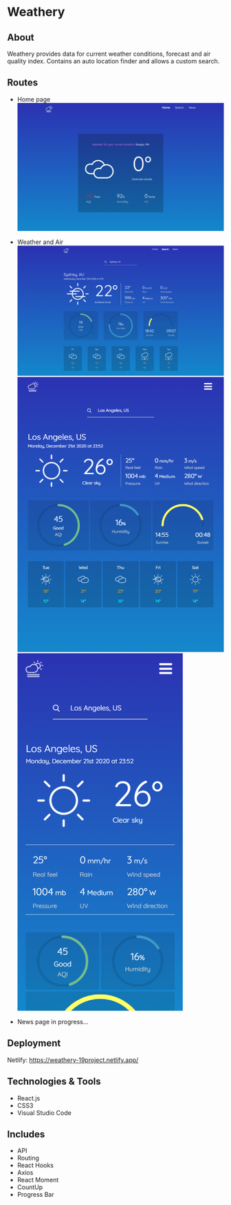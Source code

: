 # Weathery

## About 

Weathery provides data for current weather conditions, forecast and air quality index. Contains an auto location finder and allows a custom search.

## Routes

- Home page
![](git-images/1.PNG)

- Weather and Air
![](git-images/2.PNG)
![](git-images/3.PNG) ![](git-images/4.PNG)

- News page in progress...

## Deployment
Netlify: https://weathery-19project.netlify.app/

## Technologies & Tools

- React.js
- CSS3
- Visual Studio Code

## Includes

- API
- Routing
- React Hooks
- Axios
- React Moment
- CountUp
- Progress Bar
